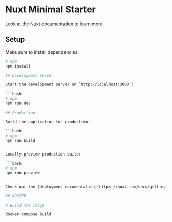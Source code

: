 # Nuxt Minimal Starter

Look at the [Nuxt documentation](https://nuxt.com/docs/getting-started/introduction) to learn more.

## Setup

Make sure to install dependencies:

```bash
# npm
npm install

## Development Server

Start the development server on `http://localhost:3000`:

```bash
# npm
npm run dev

## Production

Build the application for production:

```bash
# npm
npm run build


Locally preview production build:

```bash
# npm
npm run preview


Check out the [deployment documentation](https://nuxt.com/docs/getting-started/deployment) for more information.

## DOCKER

# Build the image

docker-compose build